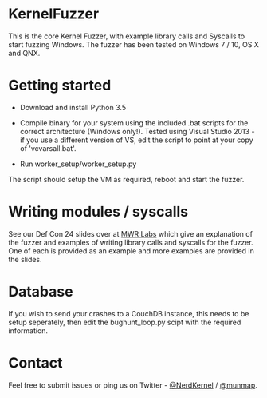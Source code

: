# KernelFuzzer

This is the core Kernel Fuzzer, with example library calls and Syscalls to start fuzzing Windows. The fuzzer has been tested on Windows 7 / 10, OS X and QNX. 

# Getting started

- Download and install Python 3.5

- Compile binary for your system using the included .bat scripts for the correct architecture (Windows only!). Tested using Visual Studio 2013 - if you use a different version of VS, edit the script to point at your copy of 'vcvarsall.bat'. 

- Run worker_setup/worker_setup.py

The script should setup the VM as required, reboot and start the fuzzer. 

# Writing modules / syscalls

See our Def Con 24 slides over at [MWR Labs](https://labs.mwrinfosecurity.com/publications/platform-agnostic-kernel-fuzzing/) which give an explanation of the fuzzer and examples of writing library calls and syscalls for the fuzzer. One of each is provided as an example and more examples are provided in the slides. 

# Database
If you wish to send your crashes to a CouchDB instance, this needs to be setup seperately, then edit the bughunt_loop.py scipt with the required information. 

# Contact
Feel free to submit issues or ping us on Twitter - [@NerdKernel](https://twitter.com/NerdKernel) / [@munmap](https://twitter.com/munmap). 
